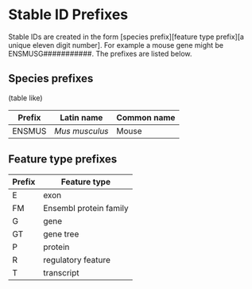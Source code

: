 # Stable ID Prefixes

Stable IDs are created in the form [species prefix][feature type prefix][a unique eleven digit number]. For example a mouse gene might be ENSMUSG###########. The prefixes are listed below.

## Species prefixes

(table like)

| Prefix | Latin name | Common name |
| --- | --- | --- |
| ENSMUS | *Mus musculus* | Mouse |

## Feature type prefixes

| Prefix | Feature type |
| --- | --- |
| E | exon |
| FM | Ensembl protein family |
| G | gene|
| GT | gene tree |
| P | protein |
| R | regulatory feature |
| T | transcript |
